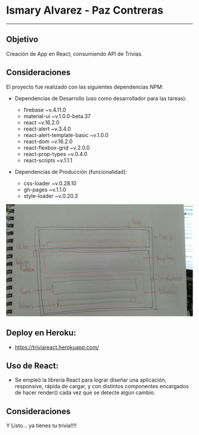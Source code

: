 # Ismary Alvarez -  Paz Contreras


***


## Objetivo

Creación de App en React, consumiendo API de Trivias.

## Consideraciones
El proyecto fue realizado con las siguientes dependencias NPM:

+ Dependencias de Desarrollo (uso como desarrollador para las tareas):
  - firebase ~v.4.11.0
  - material-ui ~v.1.0.0-beta.37
  - react ~v.16.2.0
  - react-alert ~v.3.4.0
  - react-alert-template-basic ~v.1.0.0
  - react-dom ~v.16.2.0
  - react-flexbox-grid ~v.2.0.0
  - react-prop-types ~v.0.4.0
  - react-scripts ~v.1.1.1

+ Dependencias de Producción (funcionalidad):
  - css-loader ~v.0.28.10
  - gh-pages ~v.1.1.0
  - style-loader ~v.0.20.3

![alt text](./d6f43bad-ae47-4885-b009-0a0f96d2b34d.jpeg "Description goes here")
## Deploy en Heroku:
  - https://triviareact.herokuapp.com/ 

## Uso de React:
  - Se empleó la librería React para lograr diseñar una aplicación, responsive, rápida de cargar, y con distintos componentes encargados de hacer render() cada vez que se detecte algún cambio.


## Consideraciones

Y Listo... ya tienes tu trivia!!!! 

